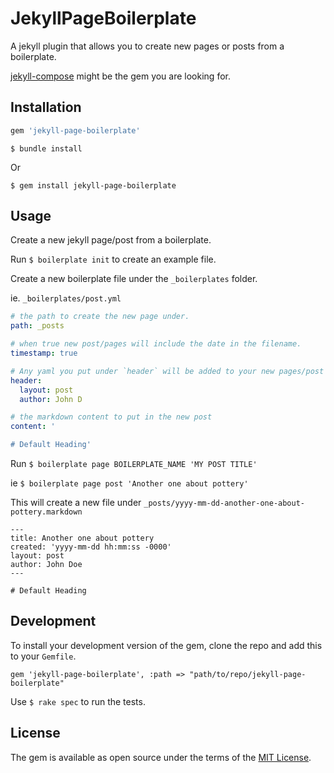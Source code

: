 # JekyllPageBoilerplate

A jekyll plugin that allows you to create new pages or posts from a boilerplate.

[jekyll-compose](https://github.com/jekyll/jekyll-compose) might be the gem you are looking for.

## Installation


```ruby
gem 'jekyll-page-boilerplate'
```

```
$ bundle install
```

Or 
```
$ gem install jekyll-page-boilerplate
```


## Usage


Create a new jekyll page/post from a boilerplate.

Run `$ boilerplate init` to create an example file.

Create a new boilerplate file under the `_boilerplates` folder.

ie. `_boilerplates/post.yml`
```yaml
# the path to create the new page under.
path: _posts

# when true new post/pages will include the date in the filename.
timestamp: true

# Any yaml you put under `header` will be added to your new pages/post
header:
  layout: post
  author: John D

# the markdown content to put in the new post
content: '

# Default Heading'

```

Run `$ boilerplate page BOILERPLATE_NAME 'MY POST TITLE'`

ie `$ boilerplate page post 'Another one about pottery'`


This will create a new file under `_posts/yyyy-mm-dd-another-one-about-pottery.markdown`
```
---
title: Another one about pottery
created: 'yyyy-mm-dd hh:mm:ss -0000'
layout: post
author: John Doe
---

# Default Heading
```


## Development

To install your development version of the gem, 
clone the repo and add this to your `Gemfile`.
```
gem 'jekyll-page-boilerplate', :path => "path/to/repo/jekyll-page-boilerplate"
```

Use `$ rake spec` to run the tests.


## License

The gem is available as open source under the terms of the [MIT License](https://opensource.org/licenses/MIT).
